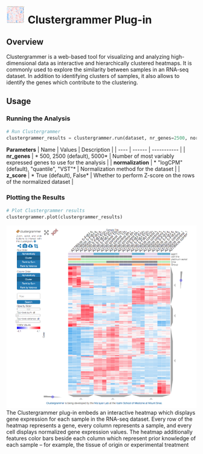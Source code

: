 <img src="img/clustergrammer-icon.png" width="50px"> Clustergrammer Plug-in
================

Overview
----------------
Clustergrammer is a web-based tool for visualizing and analyzing high-dimensional data as interactive and hierarchically clustered heatmaps.  It is commonly used to explore the similarity between samples in an RNA-seq dataset. In addition to identifying clusters of samples, it also allows to identify the genes which contribute to the clustering.

Usage
----------------
### Running the Analysis
```python
# Run Clustergrammer
clustergrammer_results = clustergrammer.run(dataset, nr_genes=2500, normalization="logCPM", z_score=True)
```

**Parameters**
| Name | Values | Description |
| ---- | ------ | ----------- |
| **nr_genes** | * 500, 2500 (default), 5000* | Number of most variably expressed genes to use for the analysis |
| **normalization** | * "logCPM" (default), "quantile", "VST"* | Normalization method for the dataset |
| **z_score** | * True (default), False* | Whether to perform Z-score on the rows of the normalized dataset |


### Plotting the Results
```python
# Plot Clustergrammer results
clustergrammer.plot(clustergrammer_results)
```
<img src="img/clustergrammer-example.png"> 
The Clustergrammer plug-in embeds an interactive heatmap which displays gene expression for each sample in the RNA-seq dataset. Every row of the heatmap represents a gene, every column represents a sample, and every cell displays normalized gene expression values. The heatmap additionally features color bars beside each column which represent prior knowledge of each sample – for example, the tissue of origin or experimental treatment